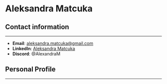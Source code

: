# Aleksandra Matcuka

## Contact information

---

- **Email**: aleksandra.matcuka@gmail.com
- **LinkedIn**: [Aleksandra Matcuka](https://de.linkedin.com/in/aleksandra-matcuka-50399154)
- **Discord**: @AlexandraM

## Personal Profile

---
